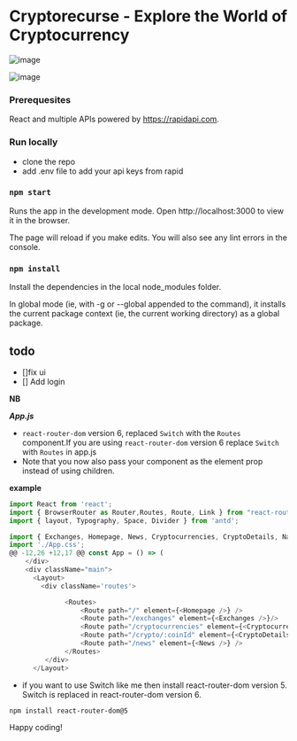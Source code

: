 # Cryptorecurse - Explore the World of Cryptocurrency

![image](https://user-images.githubusercontent.com/61587290/171366689-e8e3ef72-ebe0-427e-a6c6-782d6eda068b.png)

![image](https://user-images.githubusercontent.com/61587290/171366867-2ca2c179-828b-4edb-908c-496f87bdbb3f.png)

### Prerequesites
 
 React and multiple APIs powered by https://rapidapi.com.
 
 ### Run locally
 - clone the repo 
 - add .env file to add your api keys from rapid
 
 
### `npm start`

Runs the app in the development mode.
Open http://localhost:3000 to view it in the browser.

The page will reload if you make edits.
You will also see any lint errors in the console.

### `npm install`

Install the dependencies in the local node_modules folder.

In global mode (ie, with -g or --global appended to the command), it installs the current package context (ie, the current working directory) as a global package.

## todo
- []fix ui
- [] Add login

**NB**

***App.js***

- `react-router-dom` version 6,  replaced `Switch` with the `Routes` component.If you are using  `react-router-dom` version 6 replace `Switch` with `Routes` in app.js
- Note that you now also pass your component as the element prop instead of using children.

**example**

```js
import React from 'react';
import { BrowserRouter as Router,Routes, Route, Link } from "react-router-dom";
import { layout, Typography, Space, Divider } from 'antd';

import { Exchanges, Homepage, News, Cryptocurrencies, CryptoDetails, Navbar } from './components';
import './App.css';
@@ -12,26 +12,17 @@ const App = () => (
    </div>
    <div className="main">
      <Layout>
        <div className='routes'>

              <Routes>
                  <Route path="/" element={<Homepage />} />
                  <Route path="/exchanges" element={<Exchanges />}/>
                  <Route path="/cryptocurrencies" element={<Cryptocurrencies />} />
                  <Route path="/crypto/:coinId" element={<CryptoDetails />} />
                  <Route path="/news" element={<News />} />                                   
              </Routes>
         </div>
      </Layout>
   ```
- if you want to use Switch like me then install react-router-dom version 5. Switch is replaced in react-router-dom version 6.

`npm install react-router-dom@5`

Happy coding!
